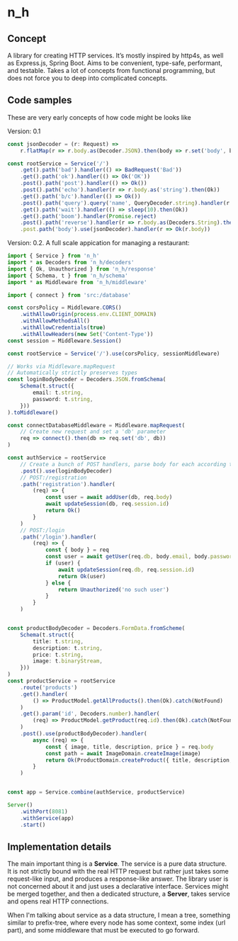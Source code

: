 # n_h

## Concept

A library for creating HTTP services. It’s mostly inspired by http4s, as well as Express.js, Spring Boot. Aims to be convenient, type-safe, performant, and testable. Takes a lot of concepts from functional programming, but does not force you to deep into complicated concepts.

## Code samples

These are very early concepts of how code might be looks like

Version: 0.1
```ts
const jsonDecoder = (r: Request) => 
	r.flatMap(r => r.body.as(Decoder.JSON).then(body => r.set('body', body)))

const rootService = Service('/')
	.get().path('bad').handler(() => BadRequest('Bad'))
	.get().path('ok').handler(() => Ok('OK'))
	.post().path('post').handler(() => Ok())
	.post().path('echo').handler(r => r.body.as('string').then(Ok))
	.get().path('b/c').handler(() => Ok())
	.post().path('query').query('name', QueryDecoder.string).handler(r => Ok(`Hello ${r.query.name}!`))
	.get().path('wait').handler(() => sleep(10).then(Ok))
	.get().path('boom').handler(Promise.reject)
	.post().path('reverse').handler(r => r.body.as(Decoders.String).then(str => str.reverse()).then(Ok))
	.post.path('body').use(jsonDecoder).handler(r => Ok(r.body))
```

Version: 0.2. A full scale appication for managing a restaurant:
```ts
import { Service } from 'n_h'
import * as Decoders from 'n_h/decoders'
import { Ok, Unauthorized } from 'n_h/response'
import { Schema, t } from 'n_h/schema'
import * as Middleware from 'n_h/middleware'

import { connect } from 'src:/database'

const corsPolicy = Middleware.CORS()
	.withAllowOrigin(process.env.CLIENT_DOMAIN)
	.withAllowMethodsAll()
	.withAllowCredentials(true)
	.withAllowHeaders(new Set('Content-Type'))
const session = Middleware.Session()

const rootService = Service('/').use(corsPolicy, sessionMiddleware)

// Works via Middleware.mapRequest
// Automatically strictly preserves types 
const loginBodyDecoder = Decoders.JSON.fromSchema(
	Schema(t.struct({
		email: t.string,
		password: t.string,
	}))
).toMiddleware()

const connectDatabaseMiddleware = Middleware.mapRequest(
	// Create new request and set a 'db' parameter
	req => connect().then(db => req.set('db', db))
)

const authService = rootService
	// Create a bunch of POST handlers, parse body for each according to decoder middleware
	.post().use(loginBodyDecoder)
	// POST:/registration
	.path('registration').handler(
		(req) => {
			const user = await addUser(db, req.body)
			await updateSession(db, req.session.id)
			return Ok()
		}
	)
	// POST:/login
	.path('/login').handler(
		(req) => {
			const { body } = req
			const user = await getUser(req.db, body.email, body.password)
			if (user) {
				await updateSession(req.db, req.session.id)
				return Ok(user)
			} else {
				return Unauthorized('no such user')
			}
		}
	)


const productBodyDecoder = Decoders.FormData.fromScheme(
	Schema(t.struct({
		title: t.string,
		description: t.string,
		price: t.string,
		image: t.binaryStream,
	}))
)
const productService = rootService
	.route('products')
	.get().handler(
		() => ProductModel.getAllProducts().then(Ok).catch(NotFound)
	)
	.get().param('id', Decoders.number).handler(
		(req) => ProductModel.getProduct(req.id).then(Ok).catch(NotFound)
	)
	.post().use(productBodyDecoder).handler(
		async (req) => {
			const { image, title, description, price } = req.body
			const path = await ImageDomain.createImage(image)
			return Ok(ProductDomain.createProduct({ title, description, price, image: path }))
		}
	)


const app = Service.combine(authService, productService)

Server()
	.withPort(8081)
	.withService(app)
	.start()
```

## Implementation details

The main important thing is a **Service**. The service is a pure data structure. It is not strictly bound with the real HTTP request but rather just takes some request-like input, and produces a response-like answer. The library user is not concerned about it and just uses a declarative interface. Services might be merged together, and then a dedicated structure, a **Server**, takes service and opens real HTTP connections.

When I'm talking about service as a data structure, I mean a tree, something similar to prefix-tree, where every node has some context, some index (url part), and some middleware that must be executed to go forward.
